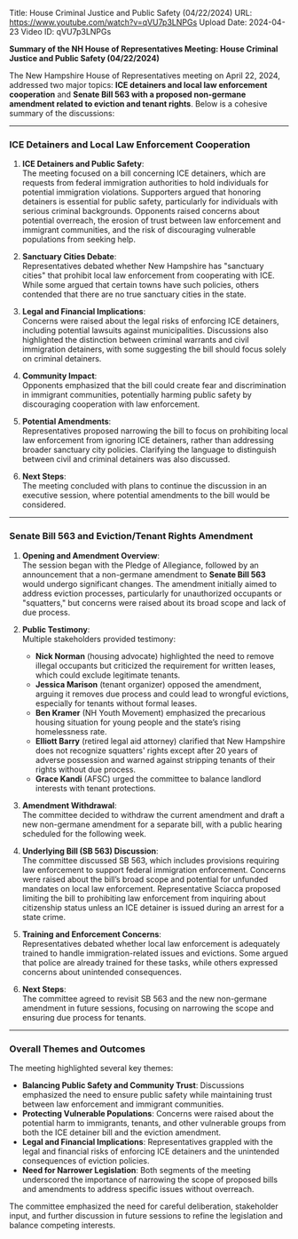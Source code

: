 Title: House Criminal Justice and Public Safety (04/22/2024)
URL: https://www.youtube.com/watch?v=qVU7p3LNPGs
Upload Date: 2024-04-23
Video ID: qVU7p3LNPGs

**Summary of the NH House of Representatives Meeting: House Criminal Justice and Public Safety (04/22/2024)**

The New Hampshire House of Representatives meeting on April 22, 2024, addressed two major topics: **ICE detainers and local law enforcement cooperation** and **Senate Bill 563 with a proposed non-germane amendment related to eviction and tenant rights**. Below is a cohesive summary of the discussions:

---

### **ICE Detainers and Local Law Enforcement Cooperation**

1. **ICE Detainers and Public Safety**:  
   The meeting focused on a bill concerning ICE detainers, which are requests from federal immigration authorities to hold individuals for potential immigration violations. Supporters argued that honoring detainers is essential for public safety, particularly for individuals with serious criminal backgrounds. Opponents raised concerns about potential overreach, the erosion of trust between law enforcement and immigrant communities, and the risk of discouraging vulnerable populations from seeking help.

2. **Sanctuary Cities Debate**:  
   Representatives debated whether New Hampshire has "sanctuary cities" that prohibit local law enforcement from cooperating with ICE. While some argued that certain towns have such policies, others contended that there are no true sanctuary cities in the state.

3. **Legal and Financial Implications**:  
   Concerns were raised about the legal risks of enforcing ICE detainers, including potential lawsuits against municipalities. Discussions also highlighted the distinction between criminal warrants and civil immigration detainers, with some suggesting the bill should focus solely on criminal detainers.

4. **Community Impact**:  
   Opponents emphasized that the bill could create fear and discrimination in immigrant communities, potentially harming public safety by discouraging cooperation with law enforcement.

5. **Potential Amendments**:  
   Representatives proposed narrowing the bill to focus on prohibiting local law enforcement from ignoring ICE detainers, rather than addressing broader sanctuary city policies. Clarifying the language to distinguish between civil and criminal detainers was also discussed.

6. **Next Steps**:  
   The meeting concluded with plans to continue the discussion in an executive session, where potential amendments to the bill would be considered.

---

### **Senate Bill 563 and Eviction/Tenant Rights Amendment**

1. **Opening and Amendment Overview**:  
   The session began with the Pledge of Allegiance, followed by an announcement that a non-germane amendment to **Senate Bill 563** would undergo significant changes. The amendment initially aimed to address eviction processes, particularly for unauthorized occupants or "squatters," but concerns were raised about its broad scope and lack of due process.

2. **Public Testimony**:  
   Multiple stakeholders provided testimony:  
   - **Nick Norman** (housing advocate) highlighted the need to remove illegal occupants but criticized the requirement for written leases, which could exclude legitimate tenants.  
   - **Jessica Marison** (tenant organizer) opposed the amendment, arguing it removes due process and could lead to wrongful evictions, especially for tenants without formal leases.  
   - **Ben Kramer** (NH Youth Movement) emphasized the precarious housing situation for young people and the state’s rising homelessness rate.  
   - **Elliott Barry** (retired legal aid attorney) clarified that New Hampshire does not recognize squatters' rights except after 20 years of adverse possession and warned against stripping tenants of their rights without due process.  
   - **Grace Kandi** (AFSC) urged the committee to balance landlord interests with tenant protections.

3. **Amendment Withdrawal**:  
   The committee decided to withdraw the current amendment and draft a new non-germane amendment for a separate bill, with a public hearing scheduled for the following week.

4. **Underlying Bill (SB 563) Discussion**:  
   The committee discussed SB 563, which includes provisions requiring law enforcement to support federal immigration enforcement. Concerns were raised about the bill’s broad scope and potential for unfunded mandates on local law enforcement. Representative Sciacca proposed limiting the bill to prohibiting law enforcement from inquiring about citizenship status unless an ICE detainer is issued during an arrest for a state crime.

5. **Training and Enforcement Concerns**:  
   Representatives debated whether local law enforcement is adequately trained to handle immigration-related issues and evictions. Some argued that police are already trained for these tasks, while others expressed concerns about unintended consequences.

6. **Next Steps**:  
   The committee agreed to revisit SB 563 and the new non-germane amendment in future sessions, focusing on narrowing the scope and ensuring due process for tenants.

---

### **Overall Themes and Outcomes**

The meeting highlighted several key themes:  
- **Balancing Public Safety and Community Trust**: Discussions emphasized the need to ensure public safety while maintaining trust between law enforcement and immigrant communities.  
- **Protecting Vulnerable Populations**: Concerns were raised about the potential harm to immigrants, tenants, and other vulnerable groups from both the ICE detainer bill and the eviction amendment.  
- **Legal and Financial Implications**: Representatives grappled with the legal and financial risks of enforcing ICE detainers and the unintended consequences of eviction policies.  
- **Need for Narrower Legislation**: Both segments of the meeting underscored the importance of narrowing the scope of proposed bills and amendments to address specific issues without overreach.  

The committee emphasized the need for careful deliberation, stakeholder input, and further discussion in future sessions to refine the legislation and balance competing interests.